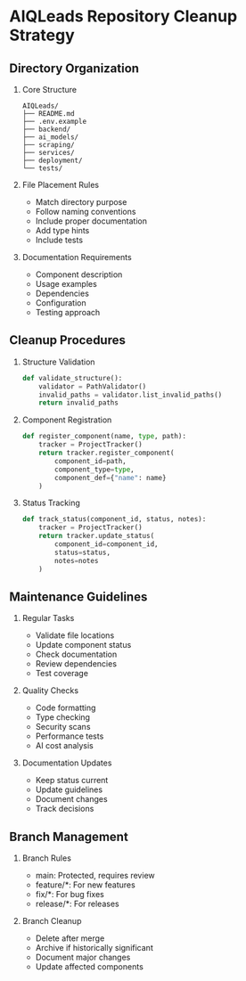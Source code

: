 # AIQLeads Repository Cleanup Strategy

## Directory Organization

1. Core Structure
   ```
   AIQLeads/
   ├── README.md
   ├── .env.example
   ├── backend/
   ├── ai_models/
   ├── scraping/
   ├── services/
   ├── deployment/
   └── tests/
   ```

2. File Placement Rules
   - Match directory purpose
   - Follow naming conventions
   - Include proper documentation
   - Add type hints
   - Include tests

3. Documentation Requirements
   - Component description
   - Usage examples
   - Dependencies
   - Configuration
   - Testing approach

## Cleanup Procedures

1. Structure Validation
   ```python
   def validate_structure():
       validator = PathValidator()
       invalid_paths = validator.list_invalid_paths()
       return invalid_paths
   ```

2. Component Registration
   ```python
   def register_component(name, type, path):
       tracker = ProjectTracker()
       return tracker.register_component(
           component_id=path,
           component_type=type,
           component_def={"name": name}
       )
   ```

3. Status Tracking
   ```python
   def track_status(component_id, status, notes):
       tracker = ProjectTracker()
       return tracker.update_status(
           component_id=component_id,
           status=status,
           notes=notes
       )
   ```

## Maintenance Guidelines

1. Regular Tasks
   - Validate file locations
   - Update component status
   - Check documentation
   - Review dependencies
   - Test coverage

2. Quality Checks
   - Code formatting
   - Type checking
   - Security scans
   - Performance tests
   - AI cost analysis

3. Documentation Updates
   - Keep status current
   - Update guidelines
   - Document changes
   - Track decisions

## Branch Management

1. Branch Rules
   - main: Protected, requires review
   - feature/*: For new features
   - fix/*: For bug fixes
   - release/*: For releases

2. Branch Cleanup
   - Delete after merge
   - Archive if historically significant
   - Document major changes
   - Update affected components